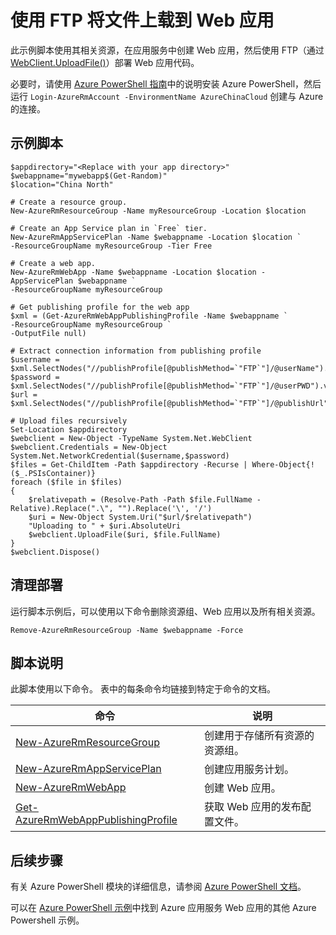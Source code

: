 <properties
    pageTitle="Azure PowerShell 脚本示例 - 使用 FTP 将文件上载到 Web 应用 | Azure"
    description="Azure PowerShell 脚本示例 - 使用 FTP 将文件上载到 Web 应用"
    services="app-service\web"
    documentationcenter=""
    author="cephalin"
    manager="erikre"
    editor=""
    tags="azure-service-management"
    translationtype="Human Translation" />
<tags
    ms.assetid="b7d46d6f-44fd-454c-8008-87dab6eefbc1"
    ms.service="app-service-web"
    ms.workload="web"
    ms.devlang="na"
    ms.topic="article"
    ms.date="03/20/2017"
    wacn.date="04/24/2017"
    ms.author="cephalin"
    ms.sourcegitcommit="a114d832e9c5320e9a109c9020fcaa2f2fdd43a9"
    ms.openlocfilehash="79cf3bd7cb4c59b1a57195a629d87d1351fcce99"
    ms.lasthandoff="04/14/2017" />

# <a name="upload-files-to-a-web-app-using-ftp"></a>使用 FTP 将文件上载到 Web 应用

此示例脚本使用其相关资源，在应用服务中创建 Web 应用，然后使用 FTP（通过 [WebClient.UploadFile()](https://msdn.microsoft.com/zh-cn/library/ms144229.aspx)）部署 Web 应用代码。

必要时，请使用 [Azure PowerShell 指南](https://docs.microsoft.com/zh-cn/powershell/azureps-cmdlets-docs/)中的说明安装 Azure PowerShell，然后运行 `Login-AzureRmAccount -EnvironmentName AzureChinaCloud` 创建与 Azure 的连接。

## <a name="sample-script"></a>示例脚本

    $appdirectory="<Replace with your app directory>"
    $webappname="mywebapp$(Get-Random)"
    $location="China North"

    # Create a resource group.
    New-AzureRmResourceGroup -Name myResourceGroup -Location $location

    # Create an App Service plan in `Free` tier.
    New-AzureRmAppServicePlan -Name $webappname -Location $location `
    -ResourceGroupName myResourceGroup -Tier Free

    # Create a web app.
    New-AzureRmWebApp -Name $webappname -Location $location -AppServicePlan $webappname `
    -ResourceGroupName myResourceGroup

    # Get publishing profile for the web app
    $xml = (Get-AzureRmWebAppPublishingProfile -Name $webappname `
    -ResourceGroupName myResourceGroup `
    -OutputFile null)

    # Extract connection information from publishing profile
    $username = $xml.SelectNodes("//publishProfile[@publishMethod=`"FTP`"]/@userName").value
    $password = $xml.SelectNodes("//publishProfile[@publishMethod=`"FTP`"]/@userPWD").value
    $url = $xml.SelectNodes("//publishProfile[@publishMethod=`"FTP`"]/@publishUrl").value

    # Upload files recursively 
    Set-Location $appdirectory
    $webclient = New-Object -TypeName System.Net.WebClient
    $webclient.Credentials = New-Object System.Net.NetworkCredential($username,$password)
    $files = Get-ChildItem -Path $appdirectory -Recurse | Where-Object{!($_.PSIsContainer)}
    foreach ($file in $files)
    {
        $relativepath = (Resolve-Path -Path $file.FullName -Relative).Replace(".\", "").Replace('\', '/')
        $uri = New-Object System.Uri("$url/$relativepath")
        "Uploading to " + $uri.AbsoluteUri
        $webclient.UploadFile($uri, $file.FullName)
    } 
    $webclient.Dispose()

## <a name="clean-up-deployment"></a>清理部署 

运行脚本示例后，可以使用以下命令删除资源组、Web 应用以及所有相关资源。

    Remove-AzureRmResourceGroup -Name $webappname -Force

## <a name="script-explanation"></a>脚本说明

此脚本使用以下命令。 表中的每条命令均链接到特定于命令的文档。

| 命令 | 说明 |
|---|---|
| [New-AzureRmResourceGroup](https://docs.microsoft.com/zh-cn/powershell/resourcemanager/AzureRM.Resources/v3.5.0/new-azurermresourcegroup) | 创建用于存储所有资源的资源组。 |
| [New-AzureRmAppServicePlan](https://docs.microsoft.com/zh-cn/powershell/resourcemanager/azurerm.websites/v2.5.0/new-azurermappserviceplan) | 创建应用服务计划。 |
| [New-AzureRmWebApp](https://docs.microsoft.com/zh-cn/powershell/resourcemanager/azurerm.websites/v2.5.0/new-azurermwebapp) | 创建 Web 应用。 |
| [Get-AzureRmWebAppPublishingProfile](https://docs.microsoft.com/zh-cn/powershell/resourcemanager/azurerm.websites/v2.5.0/get-azurermwebapppublishingprofile) | 获取 Web 应用的发布配置文件。 |

## <a name="next-steps"></a>后续步骤

有关 Azure PowerShell 模块的详细信息，请参阅 [Azure PowerShell 文档](https://docs.microsoft.com/zh-cn/powershell/azureps-cmdlets-docs/)。

可以在 [Azure PowerShell 示例](/documentation/articles/app-service-powershell-samples/)中找到 Azure 应用服务 Web 应用的其他 Azure Powershell 示例。